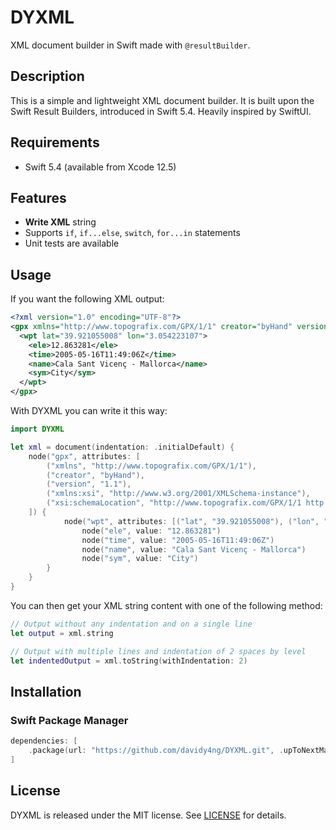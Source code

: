 # DYXML

XML document builder in Swift made with `@resultBuilder`.

## Description

This is a simple and lightweight XML document builder. It is built upon the Swift Result Builders, introduced in Swift 5.4. Heavily inspired by SwiftUI.

## Requirements

- Swift 5.4 (available from Xcode 12.5)

## Features

- **Write XML** string
- Supports `if`, `if...else`, `switch`, `for...in` statements
- Unit tests are available

## Usage

If you want the following XML output:

```xml
<?xml version="1.0" encoding="UTF-8"?>
<gpx xmlns="http://www.topografix.com/GPX/1/1" creator="byHand" version="1.1" xmlns:xsi="http://www.w3.org/2001/XMLSchema-instance" xsi:schemaLocation="http://www.topografix.com/GPX/1/1 http://www.topografix.com/GPX/1/1/gpx.xsd">
  <wpt lat="39.921055008" lon="3.054223107">
    <ele>12.863281</ele>
    <time>2005-05-16T11:49:06Z</time>
    <name>Cala Sant Vicenç - Mallorca</name>
    <sym>City</sym>
  </wpt>
</gpx>
```

With DYXML you can write it this way:

```swift
import DYXML

let xml = document(indentation: .initialDefault) {
    node("gpx", attributes: [
        ("xmlns", "http://www.topografix.com/GPX/1/1"),
        ("creator", "byHand"),
        ("version", "1.1"),
        ("xmlns:xsi", "http://www.w3.org/2001/XMLSchema-instance"),
        ("xsi:schemaLocation", "http://www.topografix.com/GPX/1/1 http://www.topografix.com/GPX/1/1/gpx.xsd")
    ]) {
            node("wpt", attributes: [("lat", "39.921055008"), ("lon", "3.054223107")]) {
                node("ele", value: "12.863281")
                node("time", value: "2005-05-16T11:49:06Z")
                node("name", value: "Cala Sant Vicenç - Mallorca")
                node("sym", value: "City")
        }
    }
}
```

You can then get your XML string content with one of the following method:

```swift
// Output without any indentation and on a single line
let output = xml.string

// Output with multiple lines and indentation of 2 spaces by level
let indentedOutput = xml.toString(withIndentation: 2)
```

## Installation

### Swift Package Manager

```swift
dependencies: [
    .package(url: "https://github.com/davidy4ng/DYXML.git", .upToNextMajor(from: "1.0.0"))
]
```

## License

DYXML is released under the MIT license. See [LICENSE](LICENSE) for details.
